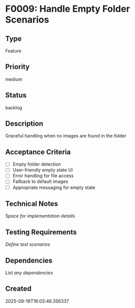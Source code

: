 # F0009: Handle Empty Folder Scenarios

## Type
Feature

## Priority
medium

## Status
backlog

## Description
Graceful handling when no images are found in the folder

## Acceptance Criteria
- [ ] Empty folder detection
- [ ] User-friendly empty state UI
- [ ] Error handling for file access
- [ ] Fallback to default images
- [ ] Appropriate messaging for empty state

## Technical Notes
_Space for implementation details_

## Testing Requirements
_Define test scenarios_

## Dependencies
_List any dependencies_

## Created
2025-09-18T16:03:46.356337
